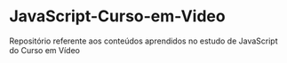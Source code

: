 # JavaScript-Curso-em-Video
Repositório referente aos conteúdos aprendidos no estudo de JavaScript do Curso em Vídeo

